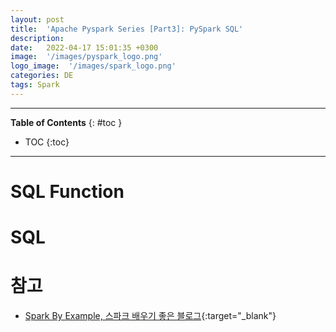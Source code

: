 ```yaml
---
layout: post
title:  'Apache Pyspark Series [Part3]: PySpark SQL'
description: 
date:   2022-04-17 15:01:35 +0300
image:  '/images/pyspark_logo.png'
logo_image:  '/images/spark_logo.png'
categories: DE
tags: Spark
---
```

---

**Table of Contents**
{: #toc }
*  TOC
{:toc}

---

# SQL Function

# SQL



# 참고

- [Spark By Example, 스파크 배우기 좋은 블로그](https://sparkbyexamples.com/){:target="_blank"}